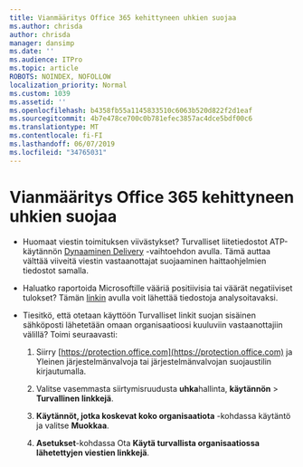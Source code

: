 ```yaml
---
title: Vianmääritys Office 365 kehittyneen uhkien suojaa
ms.author: chrisda
author: chrisda
manager: dansimp
ms.date: ''
ms.audience: ITPro
ms.topic: article
ROBOTS: NOINDEX, NOFOLLOW
localization_priority: Normal
ms.custom: 1039
ms.assetid: ''
ms.openlocfilehash: b4358fb55a1145833510c6063b520d822f2d1eaf
ms.sourcegitcommit: 4b7e478ce700c0b781efec3857ac4dce5bdf00c6
ms.translationtype: MT
ms.contentlocale: fi-FI
ms.lasthandoff: 06/07/2019
ms.locfileid: "34765031"
---
```

# <a name="troubleshooting-office-365-advanced-threat-protection"></a>Vianmääritys Office 365 kehittyneen uhkien suojaa

- Huomaat viestin toimituksen viivästykset? Turvalliset liitetiedostot ATP-käytännön [Dynaaminen Delivery](https://docs.microsoft.com/office365/securitycompliance/dynamic-delivery-and-previewing) -vaihtoehdon avulla. Tämä auttaa välttää viiveitä viestin vastaanottajat suojaaminen haittaohjelmien tiedostot samalla.

- Haluatko raportoida Microsoftille vääriä positiivisia tai väärät negatiiviset tulokset? Tämän [linkin](https://www.microsoft.com/wdsi/filesubmission/) avulla voit lähettää tiedostoja analysoitavaksi.

- Tiesitkö, että otetaan käyttöön Turvalliset linkit suojan sisäinen sähköposti lähetetään omaan organisaatioosi kuuluviin vastaanottajiin välillä? Toimi seuraavasti:

  1. Siirry [https://protection.office.com](https://protection.office.com) ja Yleinen järjestelmänvalvoja tai järjestelmänvalvojan suojaustilin kirjautumalla.

  2. Valitse vasemmasta siirtymisruudusta **uhka**hallinta, **käytännön** \> **Turvallinen linkkejä**.

  3. **Käytännöt, jotka koskevat koko organisaatiota** -kohdassa käytäntö ja valitse **Muokkaa**.

  4. **Asetukset**-kohdassa Ota **Käytä turvallista organisaatiossa lähetettyjen viestien linkkejä**.
